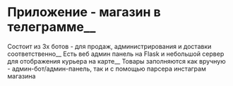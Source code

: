 # Приложение - магазин в телеграмме__
Состоит из 3х ботов - для продаж, администрирования и доставки соответственно__
Есть веб админ панель на Flask и небольшой сервер для отображения курьера на карте__
Товары заполняются как вручную - админ-бот/админ-панель, так и с помощью парсера инстаграм магазина